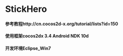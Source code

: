 # StickHero

#### 参考教程http://cn.cocos2d-x.org/tutorial/lists?id=150

#### 使用框架cocos2dx 3.4 Android NDK 10d

#### 开发环境Eclipse_Win7
